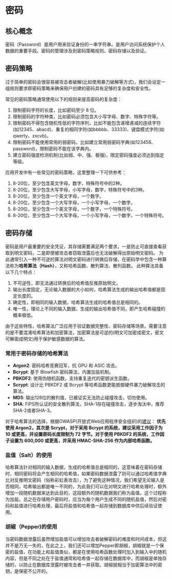 # 密码

## 核心概念
密码（Password）是用户用来验证身份的一串字符串。是用户访问系统保护个人数据的重要手段。密码的管理涉及到密码策略规则、密码存储以及验证。

## 密码策略
过于简单的密码会很容易被攻击者破解(比如使用暴力破解等方式)，我们会设定一组规则要求即密码策略来确保用户创建的密码具有足够的复杂度和安全性。

常见的密码策略通常使用以下的规则来提高密码的复杂度：
1. 限制密码字符的长度，比如密码至少 8 位。
2. 限制密码的字符种类，比如密码必须包含大小写字母、数字、特殊字符等。
3. 限制密码不得包含随机性低的字符序列，比如不能包含递增递减的连续字符(如12345、abacd)、重复的相同字符(如bbbbb、33333)、键盘模式字符(如qwerty、zxcvb)。
4. 限制密码不能使用常用的弱密码，比如建立常用弱密码字典(如123456、password)，限制密码不能在该字典内。
5. 建立密码强度检测机制(比如弱、中、强、极强)，限定密码强度必须达到指定等级。

应用开发中有一些常见的密码策略，这里整理一下可供参考：
1. 8-20位，至少包含英文字母，数字，特殊符号中的2种。
2. 8-20位，至少包含大写字母，小写字母，数字，特殊符号中的3种。
3. 8-20位，至少包含一个英文字母，一个数字。
4. 8-20位，至少包含一个大写字母，一个小写字母，一个数字。
5. 8-20位，至少包含一个英文字母，一个数字，一个特殊符号。
6. 8-20位，至少包含一个大写字母，一个小写字母，一个数字，一个特殊符号。

## 密码存储
密码是用户最重要的安全凭证，其存储需要满足两个要求，一是防止可直接查看获取到明文密码，二是即使被攻击者窃取泄露后也无法破解得出原始明文密码。
为此通常引入一种不可逆的算法对明文密码进行转换后存储，在密码学中包含一种算法称为**哈希算法（Hash）**，又称哈希函数、散列算法、散列函数。 
此种算法具备以下几个特点：
1. 不可逆性，即无法通过转换后的哈希值反推原始明文。
2. 输出长度固定，无论输入数据的大小如何，哈希算法生成的输出哈希值都是固定长度的。
3. 确定性，即相同的输入数据，哈希算法生成的哈希值总是相同的。
4. 唯一性，理论上不同的输入数据，生成的输出哈希值不同，即产生哈希碰撞的概率极低。 
 
由于这些特性，哈希算法广泛应用于验证数据完整性、密码存储等场景。需要注意的是不要混淆哈希算法和加密算法，加密算法是可逆的(明文可加密成密文，密文可解密成明文)用于保护敏感数据的算法。

### 常用于密码存储的哈希算法
- **Argon2**: 密码哈希竞赛冠军，抗 GPU 和 ASIC 攻击。
- **Bcrypt**: 基于 Blowfish 密码算法，内置加盐机制。
- **PBKDF2**: 使用伪随机函数，支持重复迭代的密钥派生函数。
- **Scrypt**: 设计比 PBKDF2 或 Bcrypt 等哈希函数更能抵御硬件暴力破解攻击的算法。
- **MD5**: 输出128位的散列值，已被证实无法防止碰撞攻击，切勿使用。
- **SHA**: FIPS所认证的安全散列算法，SHA-1存在碰撞攻击，逐步淘汰中，推荐SHA-2或者SHA-3。

对于哈希算法的选择，根据OWASP(开放式Web应用程序安全组织)的[建议](https://cheatsheetseries.owasp.org/cheatsheets/Password_Storage_Cheat_Sheet.html)：
**优先使用 Argon2，其次是 Scrypt，对于采用 Bcrypt 的系统，建议采用工作因子为 10 或更高，并设置密码长度限制为 72 字节。对于使用 PBKDF2 的系统，工作因子设置为 600,000 或更高，并采用 HMAC-SHA-256 作为内部哈希函数。**

### 盐值（Salt）的使用
哈希算法针对相同的输入数据，生成的哈希值总是相同的，这意味着在密码存储时，相同密码将会产生相同的哈希值，如果密码数据泄露了则可以通过哈希值字典比对反推明文密码（俗称彩虹表攻击），为了避免这种情况，我们希望无论输入是否相同，哈希输出都是唯一不同的，为此我们可以在对明文进行哈希处理时，额外增加一段随机数据来达到此目的，这段额外的随机数据我们称为盐值，这个过程称为加盐。总之在存储用户密码时，应当为每个用户生成不同的随机盐值，然后对密码和盐值进行哈希处理，最后将盐值和哈希值一起存储到数据库中供后续验证使用。

### 胡椒（Pepper)的使用
当密码数据泄露后虽然增加盐值可以增加攻击者破解密码的难度和时间成本，但这并不是万无一失的，在此之上，我们还可以增加Pepper即胡椒，胡椒就是一个保密的盐值，在功能上和盐值类似，都是在使用哈希函数处理时加入到输入中的随机内容，但是不同之处在于盐值通常和哈希值一起存储在数据库中，而胡椒是单独存储的，以防止在数据库泄露时被攻击者一并获取。胡椒就相当于加密算法中的密钥，是保密不公开的。
